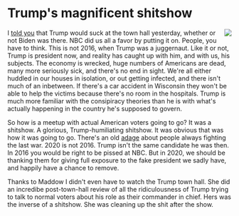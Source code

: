 # Trump's magnificent shitshow
<img src="http://scripting.com/images/2020/09/04/trumpCartoon.png" border="0" align="right">I <a href="http://scripting.com/2020/10/15.html#a130631">told you</a> that Trump would suck at the town hall yesterday, whether or not Biden was there. NBC did us all a favor by putting it on. People, you have to think. This is not 2016, when Trump was a juggernaut. Like it or not, Trump is president now, and reality has caught up with him, and with us, his subjects. The economy is wrecked, huge numbers of Americans are dead, many more seriously sick, and there's no end in sight. We're all either huddled in our houses in isolation, or out getting infected, and there isn't much of an inbetween. If there's a car accident in Wisconsin they won't be able to help the victims because there's no room in the hospitals. Trump is much more familiar with the consipiracy theories than he is with what's actually happening in the country he's supposed to govern.

So how is a meetup with actual American voters going to go? It was a shitshow. A glorious, Trump-humiliating shitshow. It was obvious that was how it was going to go. There's an old <a href="https://www.quora.com/What-does-it-mean-by-generals-always-fight-the-last-war">adage</a> about people always fighting the last war. 2020 is not 2016. Trump isn't the same candidate he was then. In 2016 you would be right to be pissed at NBC. But in 2020, we should be thanking them for giving full exposure to the fake president we sadly have, and happily have a chance to remove. 

Thanks to Maddow I didn't even have to watch the Trump town hall. She did an incredibe post-town-hall review of all the ridiculousness of Trump trying to talk to normal voters about his role as their commander in chief. Hers was the inverse of a shitshow. She was cleaning up the shit after the show. 


